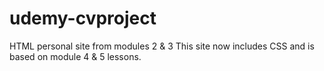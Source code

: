 # udemy-cvproject
HTML personal site from modules 2 &amp; 3
This site now includes CSS and is based on module 4 & 5 lessons.
